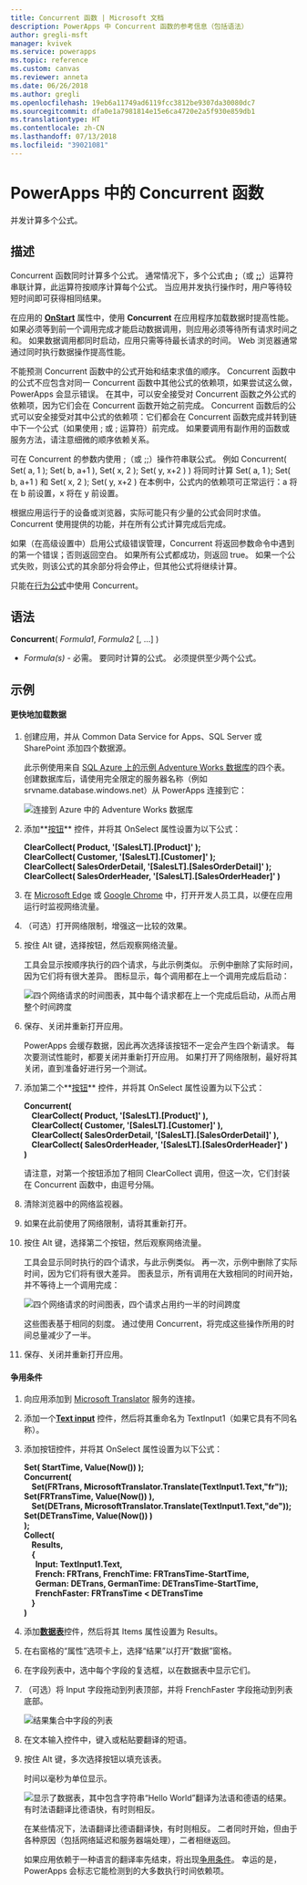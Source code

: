 ```yaml
---
title: Concurrent 函数 | Microsoft 文档
description: PowerApps 中 Concurrent 函数的参考信息（包括语法）
author: gregli-msft
manager: kvivek
ms.service: powerapps
ms.topic: reference
ms.custom: canvas
ms.reviewer: anneta
ms.date: 06/26/2018
ms.author: gregli
ms.openlocfilehash: 19eb6a11749ad6119fcc3812be9307da30080dc7
ms.sourcegitcommit: dfa0e1a7981814e15e6ca4720e2a5f930e859db1
ms.translationtype: HT
ms.contentlocale: zh-CN
ms.lasthandoff: 07/13/2018
ms.locfileid: "39021081"
---
```

# <a name="concurrent-function-in-powerapps"></a>PowerApps 中的 Concurrent 函数
并发计算多个公式。

## <a name="description"></a>描述
Concurrent 函数同时计算多个公式。 通常情况下，多个公式由 [**;**](operators.md)（或 [**;;**](operators.md)）运算符串联计算，此运算符按顺序计算每个公式。 当应用并发执行操作时，用户等待较短时间即可获得相同结果。

在应用的 [**OnStart**](../controls/control-screen.md) 属性中，使用 **Concurrent** 在应用程序加载数据时提高性能。 如果必须等到前一个调用完成才能启动数据调用，则应用必须等待所有请求时间之和。 如果数据调用都同时启动，应用只需等待最长请求的时间。 Web 浏览器通常通过同时执行数据操作提高性能。

不能预测 Concurrent 函数中的公式开始和结束求值的顺序。 Concurrent 函数中的公式不应包含对同一 Concurrent 函数中其他公式的依赖项，如果尝试这么做，PowerApps 会显示错误。 在其中，可以安全接受对 Concurrent 函数之外公式的依赖项，因为它们会在 Concurrent 函数开始之前完成。 Concurrent 函数后的公式可以安全接受对其中公式的依赖项：它们都会在 Concurrent 函数完成并转到链中下一个公式（如果使用 ; 或 ; 运算符）前完成。 如果要调用有副作用的函数或服务方法，请注意细微的顺序依赖关系。

可在 Concurrent 的参数内使用 ;（或 ;;）操作符串联公式。 例如 Concurrent( Set( a, 1 ); Set( b, a+1 ), Set( x, 2 ); Set( y, x+2 ) ) 将同时计算 Set( a, 1 ); Set( b, a+1 ) 和 Set( x, 2 ); Set( y, x+2 ) 在本例中，公式内的依赖项可正常运行：a 将在 b 前设置，x 将在 y 前设置。

根据应用运行于的设备或浏览器，实际可能只有少量的公式会同时求值。 Concurrent 使用提供的功能，并在所有公式计算完成后完成。

如果（在高级设置中）启用公式级错误管理，Concurrent 将返回参数命令中遇到的第一个错误；否则返回空白。 如果所有公式都成功，则返回 true。 如果一个公式失败，则该公式的其余部分将会停止，但其他公式将继续计算。

只能在[行为公式](../working-with-formulas-in-depth.md)中使用 Concurrent。

## <a name="syntax"></a>语法
**Concurrent**( *Formula1*, *Formula2* [, ...] )

* *Formula(s)* - 必需。 要同时计算的公式。 必须提供至少两个公式。

## <a name="examples"></a>示例

#### <a name="loading-data-faster"></a>更快地加载数据

1. 创建应用，并从 Common Data Service for Apps、SQL Server 或 SharePoint 添加四个数据源。 

    此示例使用来自 [SQL Azure 上的示例 Adventure Works 数据库](https://docs.microsoft.com/azure/sql-database/sql-database-get-started-portal)的四个表。 创建数据库后，请使用完全限定的服务器名称（例如 srvname.database.windows.net）从 PowerApps 连接到它：

    ![连接到 Azure 中的 Adventure Works 数据库](media/function-concurrent/connect-database.png)

2. 添加**[按钮](../controls/control-button.md)** 控件，并将其 OnSelect 属性设置为以下公式：

    **ClearCollect( Product, '[SalesLT].[Product]' );<br> ClearCollect( Customer, '[SalesLT].[Customer]' );<br> ClearCollect( SalesOrderDetail, '[SalesLT].[SalesOrderDetail]' );<br> ClearCollect( SalesOrderHeader, '[SalesLT].[SalesOrderHeader]' )**

3. 在 [Microsoft Edge](https://docs.microsoft.com/en-us/microsoft-edge/devtools-guide/network) 或 [Google Chrome](https://developers.google.com/web/tools/chrome-devtools/network-performance/) 中，打开开发人员工具，以便在应用运行时监视网络流量。

1. （可选）打开网络限制，增强这一比较的效果。

4. 按住 Alt 键，选择按钮，然后观察网络流量。

    工具会显示按顺序执行的四个请求，与此示例类似。  示例中删除了实际时间，因为它们将有很大差异。  图标显示，每个调用都在上一个调用完成后启动：

    ![四个网络请求的时间图表，其中每个请求都在上一个完成后启动，从而占用整个时间跨度](media/function-concurrent/chained-network.png)

5. 保存、关闭并重新打开应用。

    PowerApps 会缓存数据，因此再次选择该按钮不一定会产生四个新请求。 每次要测试性能时，都要关闭并重新打开应用。 如果打开了网络限制，最好将其关闭，直到准备好进行另一个测试。

1. 添加第二个**[按钮](../controls/control-button.md)** 控件，并将其 OnSelect 属性设置为以下公式：

    **Concurrent(<br> &nbsp;&nbsp;&nbsp;&nbsp;ClearCollect( Product, '[SalesLT].[Product]' ),<br> &nbsp;&nbsp;&nbsp;&nbsp;ClearCollect( Customer, '[SalesLT].[Customer]' ),<br> &nbsp;&nbsp;&nbsp;&nbsp;ClearCollect( SalesOrderDetail, '[SalesLT].[SalesOrderDetail]' ),<br> &nbsp;&nbsp;&nbsp;&nbsp;ClearCollect( SalesOrderHeader, '[SalesLT].[SalesOrderHeader]' )<br> )**

    请注意，对第一个按钮添加了相同 ClearCollect 调用，但这一次，它们封装在 Concurrent 函数中，由逗号分隔。

2. 清除浏览器中的网络监视器。

1. 如果在此前使用了网络限制，请将其重新打开。

3. 按住 Alt 键，选择第二个按钮，然后观察网络流量。

    工具会显示同时执行的四个请求，与此示例类似。  再一次，示例中删除了实际时间，因为它们将有很大差异。  图表显示，所有调用在大致相同的时间开始，并不等待上一个调用完成：

    ![四个网络请求的时间图表，四个请求占用约一半的时间跨度](media/function-concurrent/concurrent-network.png)

    这些图表基于相同的刻度。 通过使用 Concurrent，将完成这些操作所用的时间总量减少了一半。 

5. 保存、关闭并重新打开应用。

#### <a name="race-condition"></a>争用条件

1. 向应用添加到 [Microsoft Translator](../connections/connection-microsoft-translator.md) 服务的连接。

2. 添加一个[**Text input**](../controls/control-text-input.md)  控件，然后将其重命名为 TextInput1（如果它具有不同名称）。

3. 添加按钮控件，并将其 OnSelect 属性设置为以下公式：

    **Set( StartTime, Value(Now()) );<br> Concurrent(<br> &nbsp;&nbsp;&nbsp;&nbsp;Set(FRTrans, MicrosoftTranslator.Translate(TextInput1.Text,"fr")); Set(FRTransTime, Value(Now()) ),<br> &nbsp;&nbsp;&nbsp;&nbsp;Set(DETrans, MicrosoftTranslator.Translate(TextInput1.Text,"de")); Set(DETransTime, Value(Now()) )<br> ); <br> Collect( <br> &nbsp;&nbsp;&nbsp;&nbsp;Results, <br> &nbsp;&nbsp;&nbsp;&nbsp;{<br> &nbsp;&nbsp;&nbsp;&nbsp;&nbsp;&nbsp;Input: TextInput1.Text, <br> &nbsp;&nbsp;&nbsp;&nbsp;&nbsp;&nbsp;French: FRTrans, FrenchTime: FRTransTime-StartTime,<br> &nbsp;&nbsp;&nbsp;&nbsp;&nbsp;&nbsp;German: DETrans, GermanTime: DETransTime-StartTime,<br> &nbsp;&nbsp;&nbsp;&nbsp;&nbsp;&nbsp;FrenchFaster: FRTransTime < DETransTime <br> &nbsp;&nbsp;&nbsp;&nbsp;}<br> )**

4. 添加[**数据表**](../controls/control-data-table.md)控件，然后将其 Items 属性设置为 Results。

1. 在右窗格的“属性”选项卡上，选择“结果”以打开“数据”窗格。

1. 在字段列表中，选中每个字段的复选框，以在数据表中显示它们。

1. （可选）将 Input 字段拖动到列表顶部，并将 FrenchFaster 字段拖动到列表底部。

    ![结果集合中字段的列表](media/function-concurrent/field-list.png) 

6. 在文本输入控件中，键入或粘贴要翻译的短语。

7. 按住 Alt 键，多次选择按钮以填充该表。

    时间以毫秒为单位显示。
  
    ![显示了数据表，其中包含字符串“Hello World”翻译为法语和德语的结果。 有时法语翻译比德语快，有时则相反。](media/function-concurrent/race-condition.png) 

    在某些情况下，法语翻译比德语翻译快，有时则相反。 二者同时开始，但由于各种原因（包括网络延迟和服务器端处理），二者相继返回。

    如果应用依赖于一种语言的翻译率先结束，将出现[争用条件](https://en.wikipedia.org/wiki/Race_condition)。 幸运的是，PowerApps 会标志它能检测到的大多数执行时间依赖项。

